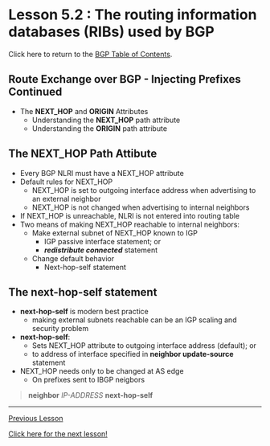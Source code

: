 # Lesson 5.2 : The routing information databases (RIBs) used by BGP

Click here to return to the [BGP Table of Contents](../README.md).

## Route Exchange over BGP - Injecting Prefixes Continued

* The __NEXT_HOP__ and __ORIGIN__ Attributes
    + Understanding the __NEXT_HOP__ path attribute
    + Understanding the __ORIGIN__ path attribute

## The NEXT_HOP Path Attibute

* Every BGP NLRI must have a NEXT_HOP attribute
* Default rules for NEXT_HOP
    + NEXT_HOP is set to outgoing interface address when advertising to an external neighbor
    + NEXT_HOP is not changed when advertising to internal neighbors
* If NEXT_HOP is unreachable, NLRI is not entered into routing table
* Two means of making NEXT_HOP reachable to internal neighbors:
    + Make external subnet of NEXT_HOP known to IGP
        - IGP passive interface statement; or
        - __*redistribute connected*__ statement
    + Change default behavior
        - Next-hop-self statement

## The next-hop-self statement

* __next-hop-self__ is modern best practice
    + making external subnets reachable can be an IGP scaling and security problem
* __next-hop-self__:
    + Sets NEXT_HOP attribute to outgoing interface address (default); or
    + to address of interface specified in __neighbor update-source__ statement
* NEXT_HOP needs only to be changed at AS edge
    + On prefixes sent to IBGP neigbors

> __neighbor__ _IP-ADDRESS_ __next-hop-self__

---

[Previous Lesson](./5.1.md)

[Click here for the next lesson!](./6.1.md)
